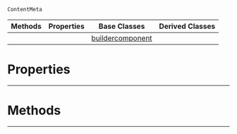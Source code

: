  `ContentMeta`

|Methods|Properties|Base Classes|Derived Classes|
|---|---|---|---|
| | |[buildercomponent](https://github.com/PlasmaEngine/PlasmaDocs/blob/master/code_reference/class_reference/buildercomponent.markdown)| |


 #  Properties


---  
 #  Methods


---  
 

 